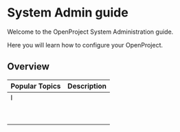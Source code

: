# System Admin guide

Welcome to the OpenProject System Administration guide.

Here you will learn how to configure your OpenProject.

## Overview

| Popular Topics | Description |
| -------------- | :---------- |
| I              |             |
|                |             |
|                |             |
|                |             |
|                |             |
|                |             |
|                |             |
|                |             |
|                |             |

